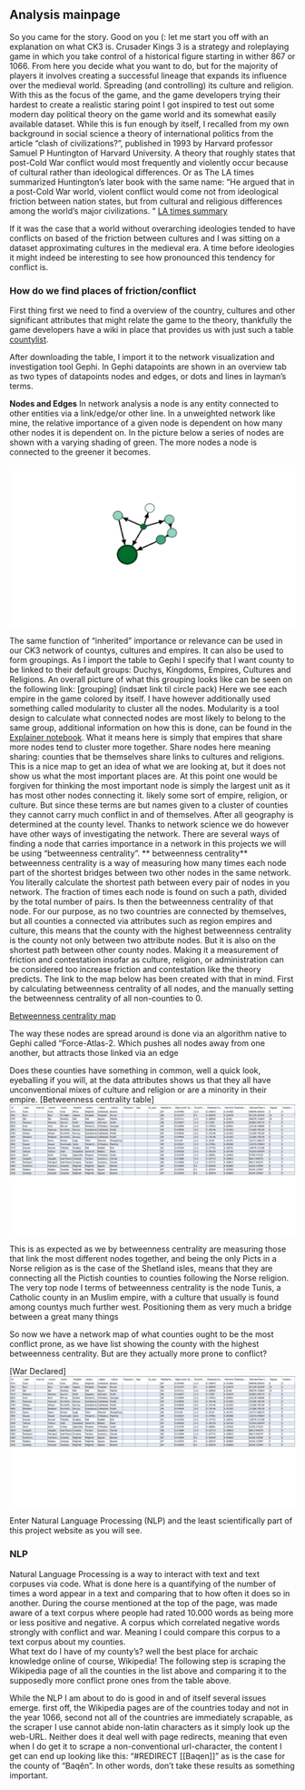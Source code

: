 
Analysis mainpage 
--

So you came for the story. Good on you (: 
let me start you off with an explanation on what CK3 is. 
Crusader Kings 3 is a strategy and roleplaying game in which you take control of a historical figure starting in wither 867 or 1066. From here you decide what you want to do, but for the majority of players it involves creating a successful lineage that expands its influence over the medieval world. Spreading (and controlling) its culture and religion.
With this as the focus of the game, and the game developers trying their hardest to create a realistic staring point I got inspired to test out some modern day political theory on the game world and its somewhat easily available dataset. 
While this is fun enough by itself, I recalled from my own background in social science a theory of international politics from the article “clash of civilizations?”, published in 1993 by Harvard professor Samuel P Huntington of Harvard University. A theory that roughly states that post-Cold War conflict would most frequently and violently occur because of cultural rather than ideological differences.
Or as The LA times summarized Huntington’s later book with the same name: “He argued that in a post-Cold War world, violent conflict would come not from ideological friction between nation states, but from cultural and religious differences among the world’s major civilizations. “ [LA times summary](https://www.latimes.com/archives/la-xpm-2008-dec-28-me-huntington28-story.html) 

If it was the case that a world without overarching ideologies tended to have conflicts on based of the friction between cultures and I was sitting on a dataset approximating cultures in the medieval era. A time before ideologies it might indeed be interesting to see how pronounced this tendency for conflict is. 

### How do we find places of friction/conflict

First thing first we need to find a overview of the country, cultures and other significant attributes that might relate the game to the theory, thankfully the game developers have a wiki in place that provides us with just such a table [countylist](https://ck3.paradoxwikis.com/List_of_counties).

After downloading the table, I import it to the network visualization and investigation tool Gephi.
In Gephi datapoints are shown in an overview tab as two types of datapoints nodes and edges, or dots and lines in layman’s terms.

**Nodes and Edges**
In network analysis a node is any entity connected to other entities via a link/edge/or other line. In a unweighted network like mine, the relative importance of a given node is dependent on how many other nodes it is dependent on.  In the picture below a series of nodes are shown with a varying shading of green. The more nodes a node is connected to the greener it becomes.



<img src="images/actor network.png" alt="hi" class="inline"/>

The same function of “inherited” importance or relevance can be used in our CK3 network of  countys, cultures and empires. It can also be used to form groupings.
As I import the table to Gephi I specify that I want county to be linked to their default groups: Duchys, Kingdoms, Empires, Cultures and Religions. 
An overall picture of what this grouping looks like can be seen on the following link:
[grouping] (indsæt link til circle pack)
Here we see each empire in the game colored by itself. I have however additionally used something called modularity to cluster all the nodes. Modularity is a tool design to calculate what connected nodes are most likely to belong to the same group, additional information on how this is done, can be found in the [Explainer notebook](https://rolfoe.github.io/project-assignment-B/Explainer_notebook.md). What it means here is simply that empires that share more nodes tend to cluster more together. Share nodes here meaning sharing: counties that be themselves share links to cultures and religions.
This is a nice map to get an idea of what we are looking at, but it does not show us what the most important places are. At this point one would be forgiven for thinking the most important node is simply the largest unit as it has most other nodes connecting it. likely some sort of empire, religion, or culture.
But since these terms are but names given to a cluster of counties they cannot carry much conflict in and of themselves. After all geography is determined at the county level. 
Thanks to network science we do however have other ways of investigating the network. There are several ways of finding a node that carries importance in a network in this projects we will be using “betweenness centrality”.
** betweenness centrality**
betweenness centrality is a way of measuring how many times each node part of the shortest bridges between two other nodes in the same network. You literally calculate the shortest path between every pair of nodes in you network. The fraction of times each node is found on such a path, divided by the total number of pairs. Is then the betweenness centrality of that node.
For our purpose, as no two countries are connected by themselves, but all counties a connected via attributes such as region empires and culture, this means that the county with the highest betweenness centrality is the county not only between two attribute nodes. But it is also on the shortest path between other county nodes. Making it  a measurement  of friction and contestation insofar as culture, religion, or administration can be considered too increase friction and contestation like the theory predicts. 
The link to the map below has been created with that in mind. First by calculating betweenness centrality of all nodes, and the manually setting the betweenness centrality of all non-counties to 0.

[Betweenness centrality map](https://rolfoe.github.io/project-assignment-B/CK3-County-Network-Force%20Atlas-%20betweenness%20centrality/#)

The way these nodes are spread around is done via an algorithm native to Gephi called “Force-Atlas-2. Which pushes all nodes away from one another, but attracts those linked via an edge

Does these counties have something in common, well a quick look, eyeballing if you will, at the data attributes shows us that they all have unconventional mixes of culture and religion or are a minority in their empire. 
[Betweenness centrality table]
<img src="images/betweenness centrality table.png" alt="hi" class="inline"/>

This is as expected as we by betweenness centrality are measuring those that link the most different nodes together, and being the only Picts in a Norse religion as is the case of the Shetland isles, means that they are connecting all the Pictish counties to counties following the Norse religion.
The very top node I terms of betweenness centrality is the node Tunis, a Catholic county in an Muslim empire, with a culture that usually is found among countys much further west. Positioning them as very much a bridge between a great many things

So now we have a network map of what counties ought to be the most conflict prone, as we have list showing the county with the highest betweenness centrality.
But are they actually more prone to conflict?

[War Declared]
<img src="images/betweenness centrality table.png" alt="hi" class="inline"/>

Enter Natural Language Processing (NLP) and the least scientifically part of this project website as you will see.
### NLP
Natural Language Processing is a way to interact with text and text corpuses via code. What is done here is a quantifying of the number of times a word appear in a text and comparing that to how often it does so in another.
During the course mentioned at the top of the page, was made aware of a text corpus where people had rated 10.000 words as being more or less positive and negative. A corpus which correlated negative words strongly with conflict and war. Meaning I could compare this corpus to a text corpus about my counties.  
What text do I have of my county’s? well the best place for archaic knowledge online of course, Wikipedia! 
The following step is scraping the Wikipedia page of all the counties in the list above and comparing it to the supposedly more conflict prone ones from the table above.

While the NLP I am about to do is good in and of itself several issues emerge. first off, the Wikipedia pages are of the countries today and not in the year 1066, second not all of the countries are immediately scrapable, as the scraper I use cannot abide non-latin characters as it simply look up the web-URL. Neither does it deal well with page redirects, meaning that even when I do get it to scrape a non-conventional url-character, the content I get can end up looking like this: “#REDIRECT [[Baqen]]” as is the case for the county of “Baqên”.
In other words, don’t take these results as something important.



